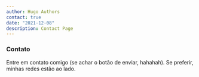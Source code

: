 ```yaml
---
author: Hugo Authors
contact: true
date: "2021-12-08"
description: Contact Page
---
```


### Contato

Entre em contato comigo (se achar o botão de enviar, hahahah). Se preferir, minhas redes estão ao lado.
